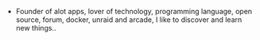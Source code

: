 - Founder of alot apps, lover of technology, programming language, open source, forum, docker, unraid and arcade, I like to discover and learn new things..
  <br>



































































































































































































































































































































































































































































































































































































































































































































































































































































